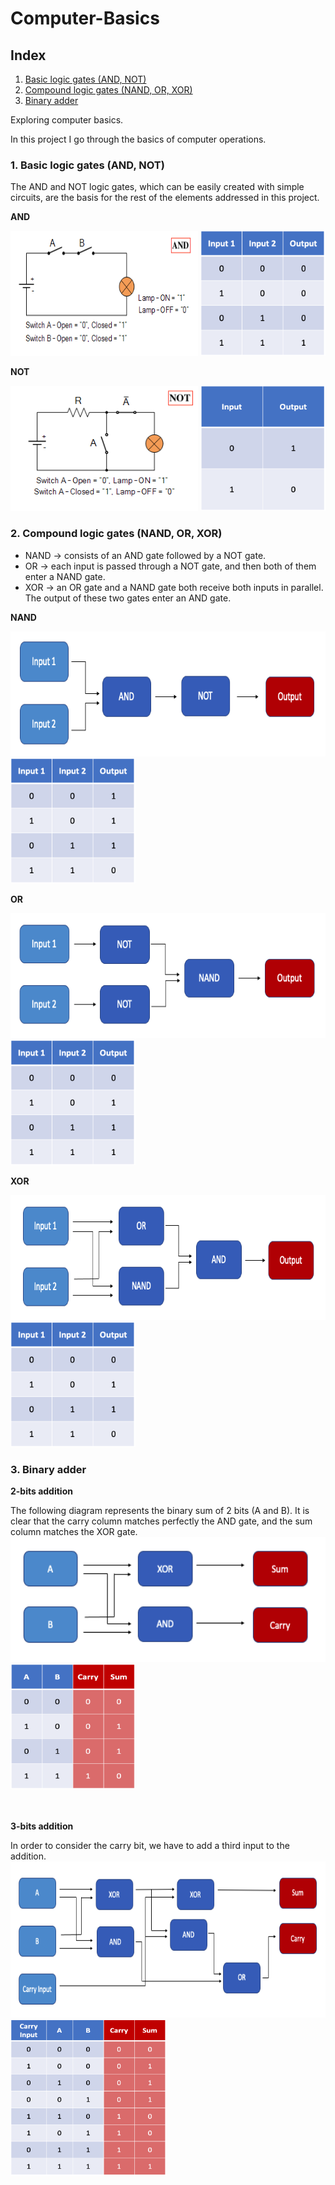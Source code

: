 # Computer-Basics

## Index

1. [Basic logic gates (AND, NOT)](#section_1)
2. [Compound logic gates (NAND, OR, XOR)](#section_2)
3. [Binary adder](#section_3)

Exploring computer basics.

In this project I go through the basics of computer operations.

<a name="section_1"></a>
### 1. Basic logic gates (AND, NOT)

The AND and NOT logic gates, which can be easily created with simple circuits, are the basis for the rest of the elements addressed in this project.

<p><strong>AND</strong></p>
<div align="left">
  <img src="img/and_circuit.png" alt="and_circuit" height="200" width="300"/>
  <img src="img/and_truth_table.png" alt="and_truth_table" height="200" width="200"/>
</div>

<p><strong>NOT</strong></p>
<div align="left">
  <img src="img/not_circuit.png" alt="not_circuit" height="200" width="300"/>
  <img src="img/not_truth_table.png" alt="not_truth_table" height="200" width="200"/>
</div>

<a name="section_2"></a>
### 2. Compound logic gates (NAND, OR, XOR)

- NAND -> consists of an AND gate followed by a NOT gate.
- OR -> each input is passed through a NOT gate, and then both of them enter a NAND gate.
- XOR -> an OR gate and a NAND gate both receive both inputs in parallel. The output of these two gates enter an AND gate.

<p><strong>NAND</strong></p>
<div align="left">
  <img src="img/nand_gate.png" alt="nand_gate" height="200" width="600"/>
  <img src="img/nand_truth_table.png" alt="nand_truth_table" height="200" width="200"/>
</div>

<p><strong>OR</strong></p>
<div align="left">
  <img src="img/or_gate.png" alt="or_gate" height="200" width="600"/>
  <img src="img/or_truth_table.png" alt="or_truth_table" height="200" width="200"/>
</div>

<p><strong>XOR</strong></p>
<div align="left">
  <img src="img/xor_gate.png" alt="xor_gate" height="200" width="600"/>
  <img src="img/xor_truth_table.png" alt="xor_truth_table" height="200" width="200"/>
</div>

<a name="section_3"></a>
### 3. Binary adder

<p><strong>2-bits addition</strong></p>
The following diagram represents the binary sum of 2 bits (A and B). It is clear that the carry column matches perfectly the AND gate, and the sum column matches the XOR gate.
<div align="left">
  <img src="img/2_bits_binary_addition.png" alt="2_bits_binary_addition" height="200" width="600"/>
  <img src="img/2_bits_binary_addition_truth_table.png" alt="2_bits_binary_addition_truth_table" height="200" width="200"/>
</div>

<small>
  <br/><br/>
</small>
  
<p><strong>3-bits addition</strong></p>
In order to consider the carry bit, we have to add a third input to the addition.
<div align="left">
  <img src="img/3_bits_binary_addition.png" alt="3_bits_binary_addition" height="250" width="600"/>
  <img src="img/3_bits_binary_addition_truth_table.png" alt="3_bits_binary_addition_truth_table" height="250" width="250"/>
</div>
